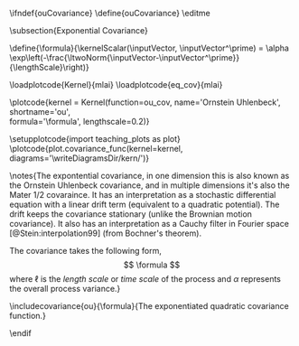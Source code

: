 \ifndef{ouCovariance}
\define{ouCovariance}
\editme

\subsection{Exponential Covariance}

\define{\formula}{\kernelScalar(\inputVector, \inputVector^\prime) = \alpha \exp\left(-\frac{\ltwoNorm{\inputVector-\inputVector^\prime}}{\lengthScale}\right)}

\loadplotcode{Kernel}{mlai}
\loadplotcode{eq_cov}{mlai}

\plotcode{kernel = Kernel(function=ou_cov,
                     name='Ornstein Uhlenbeck',
                     shortname='ou',					 
                     formula='\formula',
					 lengthscale=0.2)}

\setupplotcode{import teaching_plots as plot}
\plotcode{plot.covariance_func(kernel=kernel, diagrams='\writeDiagramsDir/kern/')}

\notes{The expontential covariance, in one dimension this is also known as the Ornstein Uhlenbeck covariance, and in multiple dimensions it's also the Mater 1/2 covaraince. It has an interpretation as a stochastic differential equation with a linear drift term (equivalent to a quadratic potential). The drift keeps the covariance stationary (unlike the Brownian motion covariance). It also has an interpretation as a Cauchy filter in Fourier space [@Stein:interpolation99] (from Bochner's theorem). 

The covariance takes the following form,
$$
\formula
$$
where $\ell$ is the *length scale* or *time scale* of the process and $\alpha$ represents the overall process variance.}

\includecovariance{ou}{\formula}{The exponentiated quadratic covariance function.}


\endif
